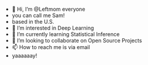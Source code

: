 - 👋 Hi, I’m @Leftmom everyone
- you can call me Sam!
- based in the U.S.
- 👀 I’m interested in Deep Learning
- 🌱 I’m currently learning Statistical Inference
- 💞️ I’m looking to collaborate on Open Source Projects
- 📫 How to reach me is via email
- yaaaaaay!

<!---
Leftmom/Leftmom is a ✨ special ✨ repository because its `README.md` (this file) appears on your GitHub profile.
You can click the Preview link to take a look at your changes.
--->
